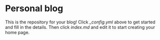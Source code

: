 # Personal blog

This is the repository for your blog! Click *_config.yml* above to get started and fill in the details. Then click *index.md* and edit it to start creating your home page.
